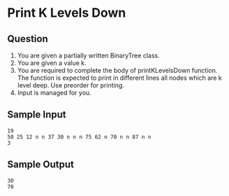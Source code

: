 # Print K Levels Down

## Question
1. You are given a partially written BinaryTree class.
2. You are given a value k.
3. You are required to complete the body of printKLevelsDown function. The function is expected to print in different lines all nodes which are k level deep. Use preorder for printing.
4. Input is managed for you.

## Sample Input
```
19
50 25 12 n n 37 30 n n n 75 62 n 70 n n 87 n n
3
```
## Sample Output
```
30
70
```
